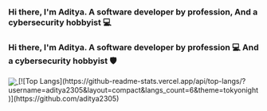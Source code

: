 ### Hi there, I'm Aditya. A software developer by profession, And a cybersecurity hobbyist 💻
### Hi there, I'm Aditya. A software developer by profession 💻 And a cybersecurity hobbyist 🛡️

<a href="https://github.com/aditya2305">
  <img align="center" src="https://github-readme-stats.vercel.app/api?username=aditya2305&hide=issues&count_private=true&show_icons=true&theme=tokyonight&include_all_commits=1"/>
</a>
[![Top Langs](https://github-readme-stats.vercel.app/api/top-langs/?username=aditya2305&layout=compact&langs_count=6&theme=tokyonight)](https://github.com/aditya2305)
